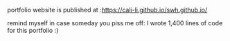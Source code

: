 portfolio website is published at :https://cali-li.github.io/swh.github.io/

remind myself in case someday you piss me off: I wrote 1,400 lines of code for this portfolio :)
